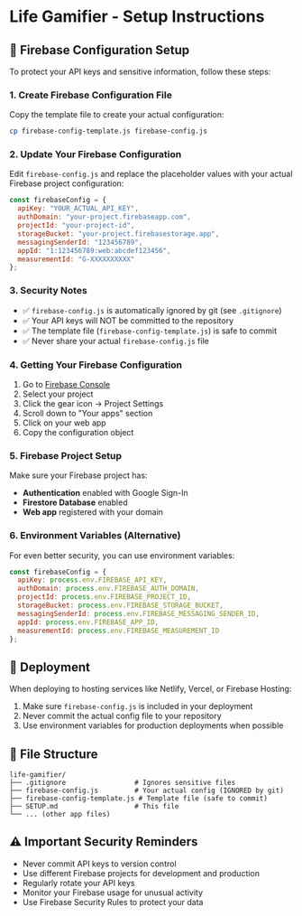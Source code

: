 # Life Gamifier - Setup Instructions

## 🔐 Firebase Configuration Setup

To protect your API keys and sensitive information, follow these steps:

### 1. Create Firebase Configuration File

Copy the template file to create your actual configuration:

```bash
cp firebase-config-template.js firebase-config.js
```

### 2. Update Your Firebase Configuration

Edit `firebase-config.js` and replace the placeholder values with your actual Firebase project configuration:

```javascript
const firebaseConfig = {
  apiKey: "YOUR_ACTUAL_API_KEY",
  authDomain: "your-project.firebaseapp.com",
  projectId: "your-project-id",
  storageBucket: "your-project.firebasestorage.app",
  messagingSenderId: "123456789",
  appId: "1:123456789:web:abcdef123456",
  measurementId: "G-XXXXXXXXXX"
};
```

### 3. Security Notes

- ✅ `firebase-config.js` is automatically ignored by git (see `.gitignore`)
- ✅ Your API keys will NOT be committed to the repository
- ✅ The template file (`firebase-config-template.js`) is safe to commit
- ✅ Never share your actual `firebase-config.js` file

### 4. Getting Your Firebase Configuration

1. Go to [Firebase Console](https://console.firebase.google.com/)
2. Select your project
3. Click the gear icon → Project Settings
4. Scroll down to "Your apps" section
5. Click on your web app
6. Copy the configuration object

### 5. Firebase Project Setup

Make sure your Firebase project has:

- **Authentication** enabled with Google Sign-In
- **Firestore Database** enabled
- **Web app** registered with your domain

### 6. Environment Variables (Alternative)

For even better security, you can use environment variables:

```javascript
const firebaseConfig = {
  apiKey: process.env.FIREBASE_API_KEY,
  authDomain: process.env.FIREBASE_AUTH_DOMAIN,
  projectId: process.env.FIREBASE_PROJECT_ID,
  storageBucket: process.env.FIREBASE_STORAGE_BUCKET,
  messagingSenderId: process.env.FIREBASE_MESSAGING_SENDER_ID,
  appId: process.env.FIREBASE_APP_ID,
  measurementId: process.env.FIREBASE_MEASUREMENT_ID
};
```

## 🚀 Deployment

When deploying to hosting services like Netlify, Vercel, or Firebase Hosting:

1. Make sure `firebase-config.js` is included in your deployment
2. Never commit the actual config file to your repository
3. Use environment variables for production deployments when possible

## 📁 File Structure

```
life-gamifier/
├── .gitignore                 # Ignores sensitive files
├── firebase-config.js         # Your actual config (IGNORED by git)
├── firebase-config-template.js # Template file (safe to commit)
├── SETUP.md                   # This file
└── ... (other app files)
```

## ⚠️ Important Security Reminders

- Never commit API keys to version control
- Use different Firebase projects for development and production
- Regularly rotate your API keys
- Monitor your Firebase usage for unusual activity
- Use Firebase Security Rules to protect your data
